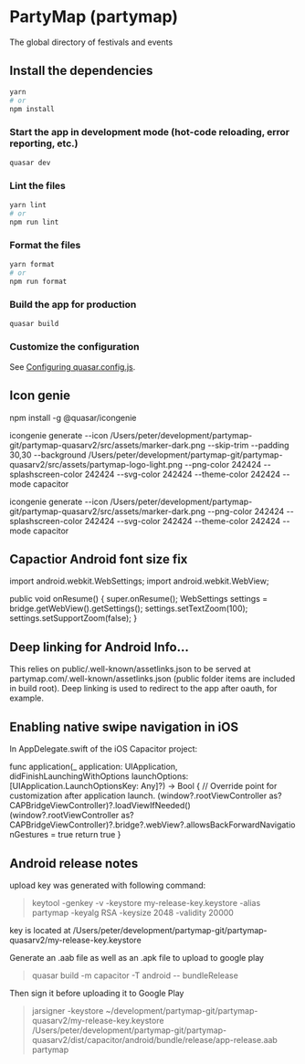 # PartyMap (partymap)

The global directory of festivals and events

## Install the dependencies

```bash
yarn
# or
npm install
```

### Start the app in development mode (hot-code reloading, error reporting, etc.)

```bash
quasar dev
```

### Lint the files

```bash
yarn lint
# or
npm run lint
```

### Format the files

```bash
yarn format
# or
npm run format
```

### Build the app for production

```bash
quasar build
```

### Customize the configuration

See [Configuring quasar.config.js](https://v2.quasar.dev/quasar-cli-vite/quasar-config-js).

## Icon genie

npm install -g @quasar/icongenie

icongenie generate --icon /Users/peter/development/partymap-git/partymap-quasarv2/src/assets/marker-dark.png --skip-trim --padding 30,30 --background /Users/peter/development/partymap-git/partymap-quasarv2/src/assets/partymap-logo-light.png --png-color 242424 --splashscreen-color 242424 --svg-color 242424 --theme-color 242424 --mode capacitor

icongenie generate --icon /Users/peter/development/partymap-git/partymap-quasarv2/src/assets/marker-dark.png --png-color 242424 --splashscreen-color 242424 --svg-color 242424 --theme-color 242424 --mode capacitor

## Capactior Android font size fix

import android.webkit.WebSettings;
import android.webkit.WebView;

public void onResume() {
super.onResume();
WebSettings settings = bridge.getWebView().getSettings();
settings.setTextZoom(100);
settings.setSupportZoom(false);
}

## Deep linking for Android Info...

This relies on public/.well-known/assetlinks.json to be served at partymap.com/.well-known/assetlinks.json (public folder items are included in build root). Deep linking is used to redirect to the app after oauth, for example.

## Enabling native swipe navigation in iOS

In AppDelegate.swift of the iOS Capacitor project:

func application(\_ application: UIApplication, didFinishLaunchingWithOptions launchOptions: [UIApplication.LaunchOptionsKey: Any]?) -> Bool {
// Override point for customization after application launch.
(window?.rootViewController as? CAPBridgeViewController)?.loadViewIfNeeded()
(window?.rootViewController as? CAPBridgeViewController)?.bridge?.webView?.allowsBackForwardNavigationGestures = true
return true
}

## Android release notes

upload key was generated with following command:

> keytool -genkey -v -keystore my-release-key.keystore -alias partymap -keyalg RSA -keysize 2048 -validity 20000

key is located at
/Users/peter/development/partymap-git/partymap-quasarv2/my-release-key.keystore

Generate an .aab file as well as an .apk file to upload to google play

> quasar build -m capacitor -T android -- bundleRelease

Then sign it before uploading it to Google Play

> jarsigner -keystore ~/development/partymap-git/partymap-quasarv2/my-release-key.keystore /Users/peter/development/partymap-git/partymap-quasarv2/dist/capacitor/android/bundle/release/app-release.aab partymap

